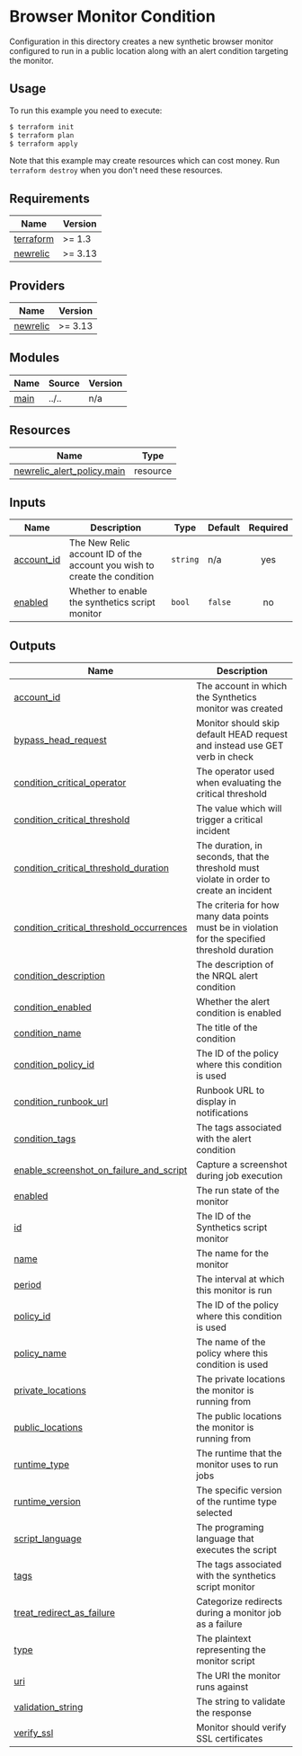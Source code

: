 # Browser Monitor Condition

Configuration in this directory creates a new synthetic browser monitor configured to run in a public location along with an alert condition targeting the monitor.

## Usage

To run this example you need to execute:

```bash
$ terraform init
$ terraform plan
$ terraform apply
```

Note that this example may create resources which can cost money. Run `terraform destroy` when you don't need these resources.

<!-- BEGINNING OF PRE-COMMIT-TERRAFORM DOCS HOOK -->
## Requirements

| Name | Version |
|------|---------|
| <a name="requirement_terraform"></a> [terraform](#requirement\_terraform) | >= 1.3 |
| <a name="requirement_newrelic"></a> [newrelic](#requirement\_newrelic) | >= 3.13 |

## Providers

| Name | Version |
|------|---------|
| <a name="provider_newrelic"></a> [newrelic](#provider\_newrelic) | >= 3.13 |

## Modules

| Name | Source | Version |
|------|--------|---------|
| <a name="module_main"></a> [main](#module\_main) | ../.. | n/a |

## Resources

| Name | Type |
|------|------|
| [newrelic_alert_policy.main](https://registry.terraform.io/providers/newrelic/newrelic/latest/docs/resources/alert_policy) | resource |

## Inputs

| Name | Description | Type | Default | Required |
|------|-------------|------|---------|:--------:|
| <a name="input_account_id"></a> [account\_id](#input\_account\_id) | The New Relic account ID of the account you wish to create the condition | `string` | n/a | yes |
| <a name="input_enabled"></a> [enabled](#input\_enabled) | Whether to enable the synthetics script monitor | `bool` | `false` | no |

## Outputs

| Name | Description |
|------|-------------|
| <a name="output_account_id"></a> [account\_id](#output\_account\_id) | The account in which the Synthetics monitor was created |
| <a name="output_bypass_head_request"></a> [bypass\_head\_request](#output\_bypass\_head\_request) | Monitor should skip default HEAD request and instead use GET verb in check |
| <a name="output_condition_critical_operator"></a> [condition\_critical\_operator](#output\_condition\_critical\_operator) | The operator used when evaluating the critical threshold |
| <a name="output_condition_critical_threshold"></a> [condition\_critical\_threshold](#output\_condition\_critical\_threshold) | The value which will trigger a critical incident |
| <a name="output_condition_critical_threshold_duration"></a> [condition\_critical\_threshold\_duration](#output\_condition\_critical\_threshold\_duration) | The duration, in seconds, that the threshold must violate in order to create an incident |
| <a name="output_condition_critical_threshold_occurrences"></a> [condition\_critical\_threshold\_occurrences](#output\_condition\_critical\_threshold\_occurrences) | The criteria for how many data points must be in violation for the specified threshold duration |
| <a name="output_condition_description"></a> [condition\_description](#output\_condition\_description) | The description of the NRQL alert condition |
| <a name="output_condition_enabled"></a> [condition\_enabled](#output\_condition\_enabled) | Whether the alert condition is enabled |
| <a name="output_condition_name"></a> [condition\_name](#output\_condition\_name) | The title of the condition |
| <a name="output_condition_policy_id"></a> [condition\_policy\_id](#output\_condition\_policy\_id) | The ID of the policy where this condition is used |
| <a name="output_condition_runbook_url"></a> [condition\_runbook\_url](#output\_condition\_runbook\_url) | Runbook URL to display in notifications |
| <a name="output_condition_tags"></a> [condition\_tags](#output\_condition\_tags) | The tags associated with the alert condition |
| <a name="output_enable_screenshot_on_failure_and_script"></a> [enable\_screenshot\_on\_failure\_and\_script](#output\_enable\_screenshot\_on\_failure\_and\_script) | Capture a screenshot during job execution |
| <a name="output_enabled"></a> [enabled](#output\_enabled) | The run state of the monitor |
| <a name="output_id"></a> [id](#output\_id) | The ID of the Synthetics script monitor |
| <a name="output_name"></a> [name](#output\_name) | The name for the monitor |
| <a name="output_period"></a> [period](#output\_period) | The interval at which this monitor is run |
| <a name="output_policy_id"></a> [policy\_id](#output\_policy\_id) | The ID of the policy where this condition is used |
| <a name="output_policy_name"></a> [policy\_name](#output\_policy\_name) | The name of the policy where this condition is used |
| <a name="output_private_locations"></a> [private\_locations](#output\_private\_locations) | The private locations the monitor is running from |
| <a name="output_public_locations"></a> [public\_locations](#output\_public\_locations) | The public locations the monitor is running from |
| <a name="output_runtime_type"></a> [runtime\_type](#output\_runtime\_type) | The runtime that the monitor uses to run jobs |
| <a name="output_runtime_version"></a> [runtime\_version](#output\_runtime\_version) | The specific version of the runtime type selected |
| <a name="output_script_language"></a> [script\_language](#output\_script\_language) | The programing language that executes the script |
| <a name="output_tags"></a> [tags](#output\_tags) | The tags associated with the synthetics script monitor |
| <a name="output_treat_redirect_as_failure"></a> [treat\_redirect\_as\_failure](#output\_treat\_redirect\_as\_failure) | Categorize redirects during a monitor job as a failure |
| <a name="output_type"></a> [type](#output\_type) | The plaintext representing the monitor script |
| <a name="output_uri"></a> [uri](#output\_uri) | The URI the monitor runs against |
| <a name="output_validation_string"></a> [validation\_string](#output\_validation\_string) | The string to validate the response |
| <a name="output_verify_ssl"></a> [verify\_ssl](#output\_verify\_ssl) | Monitor should verify SSL certificates |
<!-- END OF PRE-COMMIT-TERRAFORM DOCS HOOK -->
